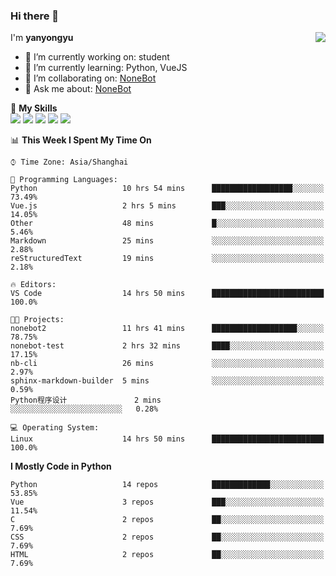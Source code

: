 ### Hi there 👋

<a href="#">
  <img align="right" src="https://github-readme-stats.vercel.app/api?username=yanyongyu&count_private=true&show_icons=true&bg_color=15,f2f7fd,E0EAFC" />
</a>

I'm **yanyongyu**

- 🔭 I’m currently working on: student
- 🌱 I’m currently learning: Python, VueJS
- 👯 I’m collaborating on: [NoneBot](https://github.com/nonebot)
- 💬 Ask me about: [NoneBot](https://github.com/nonebot)

🌟 **My Skills**  
![](https://img.shields.io/badge/-Python-3e74a2?style=flat-square&logo=Python&logoColor=fff)
![](https://img.shields.io/badge/-Vue-4fc08d?style=flat-square&logo=Vue.js&logoColor=fff)
![](https://img.shields.io/badge/-Node.js-339933?style=flat-square&logo=Node.js&logoColor=fff)
![](https://img.shields.io/badge/-Docker-2496ED?style=flat-square&logo=Docker&logoColor=fff)
![](https://img.shields.io/badge/-Linux-000000?style=flat-square&logo=Linux&logoColor=fff)

<!--START_SECTION:waka-->
📊 **This Week I Spent My Time On** 

```text
⌚︎ Time Zone: Asia/Shanghai

💬 Programming Languages: 
Python                   10 hrs 54 mins      ██████████████████░░░░░░░   73.49% 
Vue.js                   2 hrs 5 mins        ███░░░░░░░░░░░░░░░░░░░░░░   14.05% 
Other                    48 mins             █░░░░░░░░░░░░░░░░░░░░░░░░   5.46% 
Markdown                 25 mins             ░░░░░░░░░░░░░░░░░░░░░░░░░   2.88% 
reStructuredText         19 mins             ░░░░░░░░░░░░░░░░░░░░░░░░░   2.18%

🔥 Editors: 
VS Code                  14 hrs 50 mins      █████████████████████████   100.0%

🐱‍💻 Projects: 
nonebot2                 11 hrs 41 mins      ███████████████████░░░░░░   78.75% 
nonebot-test             2 hrs 32 mins       ████░░░░░░░░░░░░░░░░░░░░░   17.15% 
nb-cli                   26 mins             ░░░░░░░░░░░░░░░░░░░░░░░░░   2.97% 
sphinx-markdown-builder  5 mins              ░░░░░░░░░░░░░░░░░░░░░░░░░   0.59% 
Python程序设计               2 mins              ░░░░░░░░░░░░░░░░░░░░░░░░░   0.28%

💻 Operating System: 
Linux                    14 hrs 50 mins      █████████████████████████   100.0%

```

**I Mostly Code in Python** 

```text
Python                   14 repos            █████████████░░░░░░░░░░░░   53.85% 
Vue                      3 repos             ███░░░░░░░░░░░░░░░░░░░░░░   11.54% 
C                        2 repos             ██░░░░░░░░░░░░░░░░░░░░░░░   7.69% 
CSS                      2 repos             ██░░░░░░░░░░░░░░░░░░░░░░░   7.69% 
HTML                     2 repos             ██░░░░░░░░░░░░░░░░░░░░░░░   7.69%

```



<!--END_SECTION:waka-->
